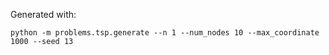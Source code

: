 Generated with:
```
python -m problems.tsp.generate --n 1 --num_nodes 10 --max_coordinate 1000 --seed 13
```
